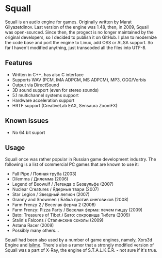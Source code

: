 Squall
======
Squall is an audio engine for games. Originally written by Marat Gilyazetdinov. Last version of the engine was 1.48, then, in 2009, Squall was open-sourced. Since then, the progect is no longer maintained by the original developers, so I decided to publish it on GitHub. I plan to modernize the code base and port the engine to Linux, add OSS or ALSA support. So far I haven't modified anything, just transcoded all the files into UTF-8.

Features
--------
* Written in C++, has also C interface
* Supports WAV (PCM, IMA ADPCM, MS ADPCM), MP3, OGG/Vorbis
* Output via DirectSound
* 3D sound support (even for stereo sounds)
* 5.1 multichannel systems support
* Hardware acceleration support
* HRTF support (CreativeLab EAX, Sensaura ZoomFX)

Known issues
------------
* No 64 bit suport

Usage
-----
Squall once was rather popular in Russian game development industry. The following is a list of commercial PC games that are known to use it:
* Full Pipe / Полная труба (2003)
* Dilemma / Дилемма (2006)
* Legend of Beowulf / Легенда о Беовульфе (2007)
* Nuclear Creatures / Ядерные твари (2007)
* Star Legion / Звездный легион (2007)
* Granny and Snowmen / Бабка против снеговиков (2008)
* Farm Frenzy 2 / Веселая ферма 2 (2008)
* Farm Frenzy: Pizza Party / Веселая ферма: печем пиццу (2009)
* Bato: Treasures of Tibet / Бато: сокровища Тибета (2009)
* Stalin's Falcons / Сталинские соколы (2009)
* Astana Racer (2009)
* Possibly many others...

Squall had been also used by a number of game engines, namely, Xors3d Engine and [Isilme](https://code.google.com/p/isilme). There's also a rumor that a strongly modified version of Squall was a part of X-Ray, the engine of S.T.A.L.K.E.R. - not sure if it's true. 